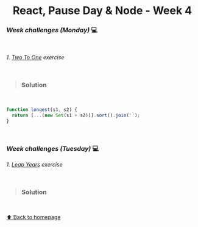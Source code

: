<h1 align="center">React, Pause Day & Node - Week 4</h1>

### _Week challenges (Monday)_ 💻

<br>

_1. [Two To One](https://www.codewars.com/kata/5656b6906de340bd1b0000ac/train/javascript) exercise_

<br>

>### Solution

<br>

```js
function longest(s1, s2) {  
  return [...(new Set(s1 + s2))].sort().join('');
}
```

<br>

### _Week challenges (Tuesday)_ 💻

_1. [Leap Years](https://www.codewars.com/kata/526c7363236867513f0005ca/train/javascript) exercise_

<br>

>### Solution

<br>


[⬆ Back to homepage](https://github.com/21atalia/core-code-upskilling-readme/blob/main/README.md)


